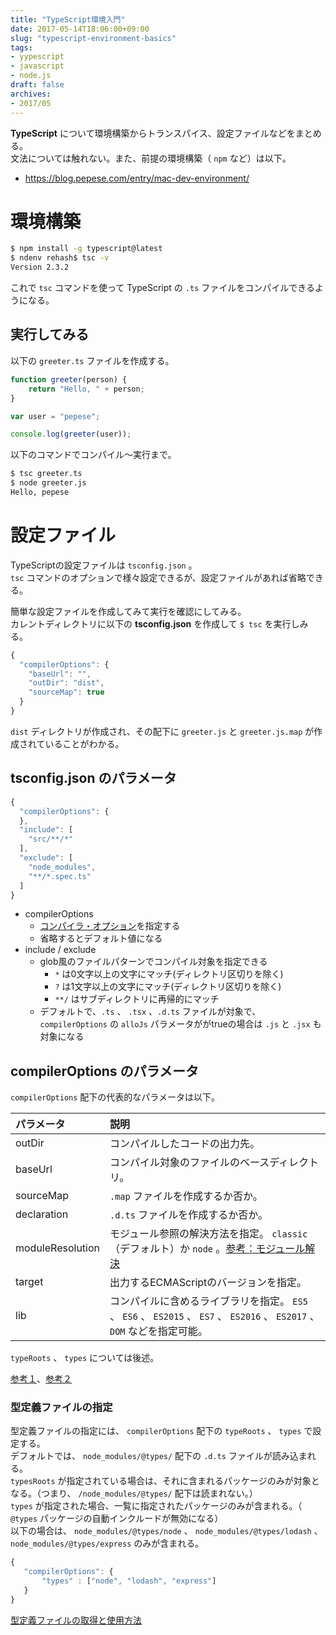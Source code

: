 ```yaml
---
title: "TypeScript環境入門"
date: 2017-05-14T18:06:00+09:00
slug: "typescript-environment-basics"
tags:
- yypescript
- javascript
- node.js
draft: false
archives:
- 2017/05
---
```


**TypeScript** について環境構築からトランスパイス、設定ファイルなどをまとめる。  
文法については触れない。また、前提の環境構築（ `npm` など）は以下。

- https://blog.pepese.com/entry/mac-dev-environment/

<!--more-->

# 環境構築

```sh
$ npm install -g typescript@latest
$ ndenv rehash$ tsc -v
Version 2.3.2
```

これで `tsc` コマンドを使って TypeScript の `.ts` ファイルをコンパイルできるようになる。

## 実行してみる

以下の `greeter.ts` ファイルを作成する。

```typescript
function greeter(person) {
    return "Hello, " + person;
}

var user = "pepese";

console.log(greeter(user));
```

以下のコマンドでコンパイル〜実行まで。

```sh
$ tsc greeter.ts
$ node greeter.js
Hello, pepese
```

# 設定ファイル

TypeScriptの設定ファイルは `tsconfig.json` 。  
`tsc` コマンドのオプションで様々設定できるが、設定ファイルがあれば省略できる。  


簡単な設定ファイルを作成してみて実行を確認にしてみる。  
カレントディレクトリに以下の **tsconfig.json** を作成して `$ tsc` を実行しみる。

```javascript
{
  "compilerOptions": {
    "baseUrl": "",
    "outDir": "dist",
    "sourceMap": true
  }
}
```

`dist` ディレクトリが作成され、その配下に `greeter.js` と `greeter.js.map` が作成されていることがわかる。

## **tsconfig.json** のパラメータ

```javascript
{
  "compilerOptions": {
  },
  "include": [
    "src/**/*"
  ],
  "exclude": [
    "node_modules",
    "**/*.spec.ts"
  ]
}
```

- compilerOptions
    - [コンパイラ・オプション](https://www.typescriptlang.org/docs/handbook/compiler-options.html)を指定する
    - 省略するとデフォルト値になる
- include / exclude
    - glob風のファイルパターンでコンパイル対象を指定できる
        - `*` は0文字以上の文字にマッチ(ディレクトリ区切りを除く)
        - `?` は1文字以上の文字にマッチ(ディレクトリ区切りを除く)
        - `**/` はサブディレクトリに再帰的にマッチ
    - デフォルトで、`.ts` 、 `.tsx` 、`.d.ts` ファイルが対象で、 `compilerOptions` の `alloJs` パラメータががtrueの場合は `.js` と `.jsx` も対象になる

## compilerOptions のパラメータ

`compilerOptions` 配下の代表的なパラメータは以下。

|パラメータ|説明|
|:---|:---|
|outDir|コンパイルしたコードの出力先。|
|baseUrl|コンパイル対象のファイルのベースディレクトリ。|
|sourceMap| `.map` ファイルを作成するか否か。|
|declaration| `.d.ts` ファイルを作成するか否か。|
|moduleResolution|モジュール参照の解決方法を指定。 `classic` （デフォルト）か `node` 。[参考：モジュール解決](http://js.studio-kingdom.com/typescript/handbook/module_resolution)|
|target|出力するECMAScriptのバージョンを指定。|
|lib|コンパイルに含めるライブラリを指定。 `ES5` 、 `ES6` 、 `ES2015` 、 `ES7` 、 `ES2016` 、 `ES2017` 、 `DOM` などを指定可能。|

`typeRoots` 、 `types` については後述。  

[参考１](http://js.studio-kingdom.com/typescript/project_configuration/compiler_options)、[参考２](https://www.typescriptlang.org/docs/handbook/compiler-options.html)

### 型定義ファイルの指定

型定義ファイルの指定には、 `compilerOptions` 配下の `typeRoots` 、 `types` で設定する。  
デフォルトでは、 `node_modules/@types/` 配下の `.d.ts` ファイルが読み込まれる。  
`typesRoots` が指定されている場合は、それに含まれるパッケージのみが対象となる。（つまり、 `/node_modules/@types/` 配下は読まれない。）  
`types` が指定された場合、一覧に指定されたパッケージのみが含まれる。（ `@types` パッケージの自動インクルードが無効になる）  
以下の場合は、 `node_modules/@types/node` 、 `node_modules/@types/lodash` 、 `node_modules/@types/express` のみが含まれる。

```javascript
{
   "compilerOptions": {
       "types" : ["node", "lodash", "express"]
   }
}
```

[型定義ファイルの取得と使用方法](http://js.studio-kingdom.com/typescript/declaration_files/consumption)
